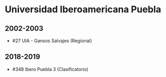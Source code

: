 # Universidad Iberoamericana Puebla

## 2002-2003

- #27 UIA - Gansos Salvajes (Regional)

## 2018-2019

- #348 Ibero Puebla 3 (Clasificatorio)


